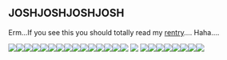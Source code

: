 ## JOSHJOSHJOSHJOSH
Erm...If you see this you should totally read my [rentry](https://rentry.co/SlowTorturePuke).... Haha....


![](https://64.media.tumblr.com/8d63cb7dd4817595802f81f554e858a8/288db385fbe5012b-36/s100x200/8875aa07a8da6cc721482634384071db8c06df56.pnj)![](https://images-wixmp-ed30a86b8c4ca887773594c2.wixmp.com/f/75f1c674-3368-4736-9dbd-cabb484217f6/d7jcu3t-65b0407f-9bc8-4ea9-a0b2-9198d9ada1a5.gif?token=eyJ0eXAiOiJKV1QiLCJhbGciOiJIUzI1NiJ9.eyJzdWIiOiJ1cm46YXBwOjdlMGQxODg5ODIyNjQzNzNhNWYwZDQxNWVhMGQyNmUwIiwiaXNzIjoidXJuOmFwcDo3ZTBkMTg4OTgyMjY0MzczYTVmMGQ0MTVlYTBkMjZlMCIsIm9iaiI6W1t7InBhdGgiOiJcL2ZcLzc1ZjFjNjc0LTMzNjgtNDczNi05ZGJkLWNhYmI0ODQyMTdmNlwvZDdqY3UzdC02NWIwNDA3Zi05YmM4LTRlYTktYTBiMi05MTk4ZDlhZGExYTUuZ2lmIn1dXSwiYXVkIjpbInVybjpzZXJ2aWNlOmZpbGUuZG93bmxvYWQiXX0.JBsR79LfP2iO_UIm7Lsiyx2oAdpW5oHXvS6XvGSSVCE)![](https://images-wixmp-ed30a86b8c4ca887773594c2.wixmp.com/f/f7f4008c-5a2c-4b6c-b6d7-68a60b06597a/d18wwk3-a4a21739-cf98-4b9d-b205-a2561332cc67.png/v1/fill/w_99,h_56/i_have_a_knife_by_cfryant_d18wwk3-fullview.png?token=eyJ0eXAiOiJKV1QiLCJhbGciOiJIUzI1NiJ9.eyJzdWIiOiJ1cm46YXBwOjdlMGQxODg5ODIyNjQzNzNhNWYwZDQxNWVhMGQyNmUwIiwiaXNzIjoidXJuOmFwcDo3ZTBkMTg4OTgyMjY0MzczYTVmMGQ0MTVlYTBkMjZlMCIsIm9iaiI6W1t7ImhlaWdodCI6Ijw9NTYiLCJwYXRoIjoiXC9mXC9mN2Y0MDA4Yy01YTJjLTRiNmMtYjZkNy02OGE2MGIwNjU5N2FcL2QxOHd3azMtYTRhMjE3MzktY2Y5OC00YjlkLWIyMDUtYTI1NjEzMzJjYzY3LnBuZyIsIndpZHRoIjoiPD05OSJ9XV0sImF1ZCI6WyJ1cm46c2VydmljZTppbWFnZS5vcGVyYXRpb25zIl19._NRQ8IUHUKAgAGunj1c5vxF15SuDTAIIZMgJLvq_V4Y)![](https://images-wixmp-ed30a86b8c4ca887773594c2.wixmp.com/f/f18b676c-b697-460f-bb2e-cec0dd7587e5/daz2d6b-1a663c61-668f-44f2-9ae4-b8c1d2a5b330.png?token=eyJ0eXAiOiJKV1QiLCJhbGciOiJIUzI1NiJ9.eyJzdWIiOiJ1cm46YXBwOjdlMGQxODg5ODIyNjQzNzNhNWYwZDQxNWVhMGQyNmUwIiwiaXNzIjoidXJuOmFwcDo3ZTBkMTg4OTgyMjY0MzczYTVmMGQ0MTVlYTBkMjZlMCIsIm9iaiI6W1t7InBhdGgiOiJcL2ZcL2YxOGI2NzZjLWI2OTctNDYwZi1iYjJlLWNlYzBkZDc1ODdlNVwvZGF6MmQ2Yi0xYTY2M2M2MS02NjhmLTQ0ZjItOWFlNC1iOGMxZDJhNWIzMzAucG5nIn1dXSwiYXVkIjpbInVybjpzZXJ2aWNlOmZpbGUuZG93bmxvYWQiXX0.aUjohIdL3CJ02Dla14gLcnZQxbtQ15OP-TLRYPMZJ4Y)![](https://images-wixmp-ed30a86b8c4ca887773594c2.wixmp.com/f/3d3655b7-467f-4394-ac71-50e0c1dfcff8/d58f3eo-d32e6adf-c1ec-473d-b59e-4e87c13f7528.png/v1/fill/w_99,h_56/gay_stamp_by_sunbirds_d58f3eo-fullview.png?token=eyJ0eXAiOiJKV1QiLCJhbGciOiJIUzI1NiJ9.eyJzdWIiOiJ1cm46YXBwOjdlMGQxODg5ODIyNjQzNzNhNWYwZDQxNWVhMGQyNmUwIiwiaXNzIjoidXJuOmFwcDo3ZTBkMTg4OTgyMjY0MzczYTVmMGQ0MTVlYTBkMjZlMCIsIm9iaiI6W1t7ImhlaWdodCI6Ijw9NTYiLCJwYXRoIjoiXC9mXC8zZDM2NTViNy00NjdmLTQzOTQtYWM3MS01MGUwYzFkZmNmZjhcL2Q1OGYzZW8tZDMyZTZhZGYtYzFlYy00NzNkLWI1OWUtNGU4N2MxM2Y3NTI4LnBuZyIsIndpZHRoIjoiPD05OSJ9XV0sImF1ZCI6WyJ1cm46c2VydmljZTppbWFnZS5vcGVyYXRpb25zIl19.AYKiUH34YMBT8Ui8edMAwhwGFcap0IwLzUarPkiq4CA)![](https://images-wixmp-ed30a86b8c4ca887773594c2.wixmp.com/f/84467357-6e98-4a53-b56a-76ee9199b049/ddofl88-121aa21e-4aa0-4453-baf9-5745a40153cd.png/v1/fill/w_99,h_56/_stamp__bi_pan_lesbians_do_not_exist_by_galaxystamps_ddofl88-fullview.png?token=eyJ0eXAiOiJKV1QiLCJhbGciOiJIUzI1NiJ9.eyJzdWIiOiJ1cm46YXBwOjdlMGQxODg5ODIyNjQzNzNhNWYwZDQxNWVhMGQyNmUwIiwiaXNzIjoidXJuOmFwcDo3ZTBkMTg4OTgyMjY0MzczYTVmMGQ0MTVlYTBkMjZlMCIsIm9iaiI6W1t7ImhlaWdodCI6Ijw9NTYiLCJwYXRoIjoiXC9mXC84NDQ2NzM1Ny02ZTk4LTRhNTMtYjU2YS03NmVlOTE5OWIwNDlcL2Rkb2ZsODgtMTIxYWEyMWUtNGFhMC00NDUzLWJhZjktNTc0NWE0MDE1M2NkLnBuZyIsIndpZHRoIjoiPD05OSJ9XV0sImF1ZCI6WyJ1cm46c2VydmljZTppbWFnZS5vcGVyYXRpb25zIl19.pfhwzSqpALkevgCBEvYp8IJyQVJ-iY89tUZKcgaXU0c)![](https://images-wixmp-ed30a86b8c4ca887773594c2.wixmp.com/f/acdbadfd-446e-469c-9d20-e63c5bfa53bb/dbhgn5w-16e9e913-ea03-40ba-b6c1-f82d5bc4fc2b.png/v1/fill/w_99,h_56/bpd_stamp__ftu__by_mudshrimp_dbhgn5w-fullview.png?token=eyJ0eXAiOiJKV1QiLCJhbGciOiJIUzI1NiJ9.eyJzdWIiOiJ1cm46YXBwOjdlMGQxODg5ODIyNjQzNzNhNWYwZDQxNWVhMGQyNmUwIiwiaXNzIjoidXJuOmFwcDo3ZTBkMTg4OTgyMjY0MzczYTVmMGQ0MTVlYTBkMjZlMCIsIm9iaiI6W1t7ImhlaWdodCI6Ijw9NTYiLCJwYXRoIjoiXC9mXC9hY2RiYWRmZC00NDZlLTQ2OWMtOWQyMC1lNjNjNWJmYTUzYmJcL2RiaGduNXctMTZlOWU5MTMtZWEwMy00MGJhLWI2YzEtZjgyZDViYzRmYzJiLnBuZyIsIndpZHRoIjoiPD05OSJ9XV0sImF1ZCI6WyJ1cm46c2VydmljZTppbWFnZS5vcGVyYXRpb25zIl19.AMCcKoAepRrsYpiOBFXpMSGHtz5bcdWg-Mdco1NYHvI)![](https://images-wixmp-ed30a86b8c4ca887773594c2.wixmp.com/f/27beca24-0e4c-4689-ada6-12e966513189/d2oqah8-0e347e0c-d904-42c6-bae5-1eddb88ee0f1.png/v1/fill/w_99,h_56/scott_tenorman_by_freakishzombie_d2oqah8-fullview.png?token=eyJ0eXAiOiJKV1QiLCJhbGciOiJIUzI1NiJ9.eyJzdWIiOiJ1cm46YXBwOjdlMGQxODg5ODIyNjQzNzNhNWYwZDQxNWVhMGQyNmUwIiwiaXNzIjoidXJuOmFwcDo3ZTBkMTg4OTgyMjY0MzczYTVmMGQ0MTVlYTBkMjZlMCIsIm9iaiI6W1t7ImhlaWdodCI6Ijw9NTYiLCJwYXRoIjoiXC9mXC8yN2JlY2EyNC0wZTRjLTQ2ODktYWRhNi0xMmU5NjY1MTMxODlcL2Qyb3FhaDgtMGUzNDdlMGMtZDkwNC00MmM2LWJhZTUtMWVkZGI4OGVlMGYxLnBuZyIsIndpZHRoIjoiPD05OSJ9XV0sImF1ZCI6WyJ1cm46c2VydmljZTppbWFnZS5vcGVyYXRpb25zIl19.lJOez0A3kTJzzONeIidvglES-TF0Tt813YD_DRAvQig)![](https://images-wixmp-ed30a86b8c4ca887773594c2.wixmp.com/f/6056ff3d-22c1-40c3-b999-78fdfda199ad/d928dxm-3708de3d-1fb9-49dd-b75d-e76709957a69.gif?token=eyJ0eXAiOiJKV1QiLCJhbGciOiJIUzI1NiJ9.eyJzdWIiOiJ1cm46YXBwOjdlMGQxODg5ODIyNjQzNzNhNWYwZDQxNWVhMGQyNmUwIiwiaXNzIjoidXJuOmFwcDo3ZTBkMTg4OTgyMjY0MzczYTVmMGQ0MTVlYTBkMjZlMCIsIm9iaiI6W1t7InBhdGgiOiJcL2ZcLzYwNTZmZjNkLTIyYzEtNDBjMy1iOTk5LTc4ZmRmZGExOTlhZFwvZDkyOGR4bS0zNzA4ZGUzZC0xZmI5LTQ5ZGQtYjc1ZC1lNzY3MDk5NTdhNjkuZ2lmIn1dXSwiYXVkIjpbInVybjpzZXJ2aWNlOmZpbGUuZG93bmxvYWQiXX0.NfHi533wf170nbsrlE99TRRfeeYDcKQEMZXUoBlHeCU)![](https://images-wixmp-ed30a86b8c4ca887773594c2.wixmp.com/f/2be8341d-ca7c-4f7c-ae10-cd1f47ed8f82/dcgz0mp-1598db65-4c8c-49a8-8997-3f25c70ad1ad.png/v1/fill/w_99,h_56/autism_stamp_by_9uts_dcgz0mp-fullview.png?token=eyJ0eXAiOiJKV1QiLCJhbGciOiJIUzI1NiJ9.eyJzdWIiOiJ1cm46YXBwOjdlMGQxODg5ODIyNjQzNzNhNWYwZDQxNWVhMGQyNmUwIiwiaXNzIjoidXJuOmFwcDo3ZTBkMTg4OTgyMjY0MzczYTVmMGQ0MTVlYTBkMjZlMCIsIm9iaiI6W1t7ImhlaWdodCI6Ijw9NTYiLCJwYXRoIjoiXC9mXC8yYmU4MzQxZC1jYTdjLTRmN2MtYWUxMC1jZDFmNDdlZDhmODJcL2RjZ3owbXAtMTU5OGRiNjUtNGM4Yy00OWE4LTg5OTctM2YyNWM3MGFkMWFkLnBuZyIsIndpZHRoIjoiPD05OSJ9XV0sImF1ZCI6WyJ1cm46c2VydmljZTppbWFnZS5vcGVyYXRpb25zIl19.oX7boqMVHYL-OTU9SarBnrZ0-eUDIddn66JFyaQGblw)![](https://images-wixmp-ed30a86b8c4ca887773594c2.wixmp.com/f/87ffd9e8-0ffd-4dff-8abc-8fdef31f801b/d19ldck-bb4b6eed-6828-46c9-9ee2-3e68e3ada4fa.gif?token=eyJ0eXAiOiJKV1QiLCJhbGciOiJIUzI1NiJ9.eyJzdWIiOiJ1cm46YXBwOjdlMGQxODg5ODIyNjQzNzNhNWYwZDQxNWVhMGQyNmUwIiwiaXNzIjoidXJuOmFwcDo3ZTBkMTg4OTgyMjY0MzczYTVmMGQ0MTVlYTBkMjZlMCIsIm9iaiI6W1t7InBhdGgiOiJcL2ZcLzg3ZmZkOWU4LTBmZmQtNGRmZi04YWJjLThmZGVmMzFmODAxYlwvZDE5bGRjay1iYjRiNmVlZC02ODI4LTQ2YzktOWVlMi0zZTY4ZTNhZGE0ZmEuZ2lmIn1dXSwiYXVkIjpbInVybjpzZXJ2aWNlOmZpbGUuZG93bmxvYWQiXX0.9ud7qpakuu3bOv2H7cvgYC_QyOSqw43Uqbd2TlbgNzA)![](https://images-wixmp-ed30a86b8c4ca887773594c2.wixmp.com/f/b295ad0a-0546-4b13-8e05-872debffadc8/d4czjfe-11d83c5d-50b0-4705-8ffe-4f73c9146168.gif?token=eyJ0eXAiOiJKV1QiLCJhbGciOiJIUzI1NiJ9.eyJzdWIiOiJ1cm46YXBwOjdlMGQxODg5ODIyNjQzNzNhNWYwZDQxNWVhMGQyNmUwIiwiaXNzIjoidXJuOmFwcDo3ZTBkMTg4OTgyMjY0MzczYTVmMGQ0MTVlYTBkMjZlMCIsIm9iaiI6W1t7InBhdGgiOiJcL2ZcL2IyOTVhZDBhLTA1NDYtNGIxMy04ZTA1LTg3MmRlYmZmYWRjOFwvZDRjempmZS0xMWQ4M2M1ZC01MGIwLTQ3MDUtOGZmZS00ZjczYzkxNDYxNjguZ2lmIn1dXSwiYXVkIjpbInVybjpzZXJ2aWNlOmZpbGUuZG93bmxvYWQiXX0.95FWuSjwgvcJsOjiAhNM2PeMTP_fy00m0ht0I2FstYE)![](https://images-wixmp-ed30a86b8c4ca887773594c2.wixmp.com/f/a91aa116-f03e-437d-a234-ac4429a9350a/d6w4m44-dfffb0f6-1fb4-4a3c-8dba-038139781a9d.gif?token=eyJ0eXAiOiJKV1QiLCJhbGciOiJIUzI1NiJ9.eyJzdWIiOiJ1cm46YXBwOjdlMGQxODg5ODIyNjQzNzNhNWYwZDQxNWVhMGQyNmUwIiwiaXNzIjoidXJuOmFwcDo3ZTBkMTg4OTgyMjY0MzczYTVmMGQ0MTVlYTBkMjZlMCIsIm9iaiI6W1t7InBhdGgiOiJcL2ZcL2E5MWFhMTE2LWYwM2UtNDM3ZC1hMjM0LWFjNDQyOWE5MzUwYVwvZDZ3NG00NC1kZmZmYjBmNi0xZmI0LTRhM2MtOGRiYS0wMzgxMzk3ODFhOWQuZ2lmIn1dXSwiYXVkIjpbInVybjpzZXJ2aWNlOmZpbGUuZG93bmxvYWQiXX0.LUr78m12I_TNmuoOVtjPRrgu_YwpUmfp3WuUlzEvhbE)![](https://images-wixmp-ed30a86b8c4ca887773594c2.wixmp.com/f/e981a6e2-3dc4-4079-8d34-1920c7d4d7da/d63dkei-f4ec7ba4-659c-4530-9184-01d7b1644e2d.gif?token=eyJ0eXAiOiJKV1QiLCJhbGciOiJIUzI1NiJ9.eyJzdWIiOiJ1cm46YXBwOjdlMGQxODg5ODIyNjQzNzNhNWYwZDQxNWVhMGQyNmUwIiwiaXNzIjoidXJuOmFwcDo3ZTBkMTg4OTgyMjY0MzczYTVmMGQ0MTVlYTBkMjZlMCIsIm9iaiI6W1t7InBhdGgiOiJcL2ZcL2U5ODFhNmUyLTNkYzQtNDA3OS04ZDM0LTE5MjBjN2Q0ZDdkYVwvZDYzZGtlaS1mNGVjN2JhNC02NTljLTQ1MzAtOTE4NC0wMWQ3YjE2NDRlMmQuZ2lmIn1dXSwiYXVkIjpbInVybjpzZXJ2aWNlOmZpbGUuZG93bmxvYWQiXX0.PM1eYJjbxvlVU4IysoNAcPu3TDVoS8nv3YXdJKs4U5M)![](https://images-wixmp-ed30a86b8c4ca887773594c2.wixmp.com/f/b295ad0a-0546-4b13-8e05-872debffadc8/d4czj5t-799950be-eff0-4112-bb6e-2b5b4fbc05da.gif?token=eyJ0eXAiOiJKV1QiLCJhbGciOiJIUzI1NiJ9.eyJzdWIiOiJ1cm46YXBwOjdlMGQxODg5ODIyNjQzNzNhNWYwZDQxNWVhMGQyNmUwIiwiaXNzIjoidXJuOmFwcDo3ZTBkMTg4OTgyMjY0MzczYTVmMGQ0MTVlYTBkMjZlMCIsIm9iaiI6W1t7InBhdGgiOiJcL2ZcL2IyOTVhZDBhLTA1NDYtNGIxMy04ZTA1LTg3MmRlYmZmYWRjOFwvZDRjemo1dC03OTk5NTBiZS1lZmYwLTQxMTItYmI2ZS0yYjViNGZiYzA1ZGEuZ2lmIn1dXSwiYXVkIjpbInVybjpzZXJ2aWNlOmZpbGUuZG93bmxvYWQiXX0.qeDJChZ7JrgN96wSbcBJdMlCIiLFg4CDBkQvR8aQgcE) ![](https://images-wixmp-ed30a86b8c4ca887773594c2.wixmp.com/f/cc301338-36ae-4bfd-b391-5fe60a0b145d/d5tounb-e0b56c84-a1dc-4c37-9d22-1280b597a3a7.gif?token=eyJ0eXAiOiJKV1QiLCJhbGciOiJIUzI1NiJ9.eyJzdWIiOiJ1cm46YXBwOjdlMGQxODg5ODIyNjQzNzNhNWYwZDQxNWVhMGQyNmUwIiwiaXNzIjoidXJuOmFwcDo3ZTBkMTg4OTgyMjY0MzczYTVmMGQ0MTVlYTBkMjZlMCIsIm9iaiI6W1t7InBhdGgiOiJcL2ZcL2NjMzAxMzM4LTM2YWUtNGJmZC1iMzkxLTVmZTYwYTBiMTQ1ZFwvZDV0b3VuYi1lMGI1NmM4NC1hMWRjLTRjMzctOWQyMi0xMjgwYjU5N2EzYTcuZ2lmIn1dXSwiYXVkIjpbInVybjpzZXJ2aWNlOmZpbGUuZG93bmxvYWQiXX0.jCHQJwKV349egRUAgH4T0RkbXg8Gv8yNMsaK1BZ-nrw) ![](https://images-wixmp-ed30a86b8c4ca887773594c2.wixmp.com/f/bc20df7c-8ea1-4e8d-98f1-1832f4748af5/d97t6n7-65d00d3f-ebcc-4843-a10b-f2820bee4dcd.gif?token=eyJ0eXAiOiJKV1QiLCJhbGciOiJIUzI1NiJ9.eyJzdWIiOiJ1cm46YXBwOjdlMGQxODg5ODIyNjQzNzNhNWYwZDQxNWVhMGQyNmUwIiwiaXNzIjoidXJuOmFwcDo3ZTBkMTg4OTgyMjY0MzczYTVmMGQ0MTVlYTBkMjZlMCIsIm9iaiI6W1t7InBhdGgiOiJcL2ZcL2JjMjBkZjdjLThlYTEtNGU4ZC05OGYxLTE4MzJmNDc0OGFmNVwvZDk3dDZuNy02NWQwMGQzZi1lYmNjLTQ4NDMtYTEwYi1mMjgyMGJlZTRkY2QuZ2lmIn1dXSwiYXVkIjpbInVybjpzZXJ2aWNlOmZpbGUuZG93bmxvYWQiXX0.K1reUZY3vtMTl_vyxz2vpAsH5_6UmCntPros3VUZq9g)![](https://images-wixmp-ed30a86b8c4ca887773594c2.wixmp.com/f/e9e7c84f-397b-4ca4-9c89-e88e406dbbec/d5ted8n-bd1a610f-dd58-4ddc-818a-c5f277ef4240.jpg/v1/fill/w_97,h_53,q_75,strp/say_no_to_gun_control_stamp_by_xarti_d5ted8n-fullview.jpg?token=eyJ0eXAiOiJKV1QiLCJhbGciOiJIUzI1NiJ9.eyJzdWIiOiJ1cm46YXBwOjdlMGQxODg5ODIyNjQzNzNhNWYwZDQxNWVhMGQyNmUwIiwiaXNzIjoidXJuOmFwcDo3ZTBkMTg4OTgyMjY0MzczYTVmMGQ0MTVlYTBkMjZlMCIsIm9iaiI6W1t7ImhlaWdodCI6Ijw9NTMiLCJwYXRoIjoiXC9mXC9lOWU3Yzg0Zi0zOTdiLTRjYTQtOWM4OS1lODhlNDA2ZGJiZWNcL2Q1dGVkOG4tYmQxYTYxMGYtZGQ1OC00ZGRjLTgxOGEtYzVmMjc3ZWY0MjQwLmpwZyIsIndpZHRoIjoiPD05NyJ9XV0sImF1ZCI6WyJ1cm46c2VydmljZTppbWFnZS5vcGVyYXRpb25zIl19.tkikbyK9FjQtwy8P64inwkQ8BAD0tvMOe1Be4ltEgOw)![](https://images-wixmp-ed30a86b8c4ca887773594c2.wixmp.com/f/dae730d9-69cf-4856-98e2-183f3fdf0a52/dida1di-b52c1d29-70f9-4bab-87b3-9cf7b659c936.png/v1/fill/w_99,h_56/jimmy_urine_msi_stamp_3_3_by_sillyfunnybird_dida1di-fullview.png?token=eyJ0eXAiOiJKV1QiLCJhbGciOiJIUzI1NiJ9.eyJzdWIiOiJ1cm46YXBwOjdlMGQxODg5ODIyNjQzNzNhNWYwZDQxNWVhMGQyNmUwIiwiaXNzIjoidXJuOmFwcDo3ZTBkMTg4OTgyMjY0MzczYTVmMGQ0MTVlYTBkMjZlMCIsIm9iaiI6W1t7ImhlaWdodCI6Ijw9NTYiLCJwYXRoIjoiXC9mXC9kYWU3MzBkOS02OWNmLTQ4NTYtOThlMi0xODNmM2ZkZjBhNTJcL2RpZGExZGktYjUyYzFkMjktNzBmOS00YmFiLTg3YjMtOWNmN2I2NTljOTM2LnBuZyIsIndpZHRoIjoiPD05OSJ9XV0sImF1ZCI6WyJ1cm46c2VydmljZTppbWFnZS5vcGVyYXRpb25zIl19.SsWVDDAhRQBp09vAWTYsyuzvmmckmrYDRCwkVb0HSkY)![](https://images-wixmp-ed30a86b8c4ca887773594c2.wixmp.com/f/8402c075-0742-4ec8-a58e-70d5d05fbda6/dbtranh-c04e35a0-f7b7-46c3-9dc2-8b23cd68d0a8.png/v1/fill/w_99,h_56/ftu_by_kink_me_dbtranh-fullview.png?token=eyJ0eXAiOiJKV1QiLCJhbGciOiJIUzI1NiJ9.eyJzdWIiOiJ1cm46YXBwOjdlMGQxODg5ODIyNjQzNzNhNWYwZDQxNWVhMGQyNmUwIiwiaXNzIjoidXJuOmFwcDo3ZTBkMTg4OTgyMjY0MzczYTVmMGQ0MTVlYTBkMjZlMCIsIm9iaiI6W1t7ImhlaWdodCI6Ijw9NTYiLCJwYXRoIjoiXC9mXC84NDAyYzA3NS0wNzQyLTRlYzgtYTU4ZS03MGQ1ZDA1ZmJkYTZcL2RidHJhbmgtYzA0ZTM1YTAtZjdiNy00NmMzLTlkYzItOGIyM2NkNjhkMGE4LnBuZyIsIndpZHRoIjoiPD05OSJ9XV0sImF1ZCI6WyJ1cm46c2VydmljZTppbWFnZS5vcGVyYXRpb25zIl19.KIHALRjjAnSH2dnetVQtRvj9WmkCQqbZ8MPaU4EZMZo)![](https://images-wixmp-ed30a86b8c4ca887773594c2.wixmp.com/f/2b33ff84-c6a5-4d69-ad11-50a5c6af57dc/da4do77-933419bd-1161-4d95-9d08-29cb73eaa27b.png?token=eyJ0eXAiOiJKV1QiLCJhbGciOiJIUzI1NiJ9.eyJzdWIiOiJ1cm46YXBwOjdlMGQxODg5ODIyNjQzNzNhNWYwZDQxNWVhMGQyNmUwIiwiaXNzIjoidXJuOmFwcDo3ZTBkMTg4OTgyMjY0MzczYTVmMGQ0MTVlYTBkMjZlMCIsIm9iaiI6W1t7InBhdGgiOiJcL2ZcLzJiMzNmZjg0LWM2YTUtNGQ2OS1hZDExLTUwYTVjNmFmNTdkY1wvZGE0ZG83Ny05MzM0MTliZC0xMTYxLTRkOTUtOWQwOC0yOWNiNzNlYWEyN2IucG5nIn1dXSwiYXVkIjpbInVybjpzZXJ2aWNlOmZpbGUuZG93bmxvYWQiXX0.bks_akjxKpyQ9KtRyNIxQqoFj0Yt8GM6aS0mxMwy61Q)![](https://images-wixmp-ed30a86b8c4ca887773594c2.wixmp.com/f/63136d73-606e-49d1-af51-5077ccaf8ccd/d2c8pyh-2726c95d-1239-45f3-a846-f4a1c0908e54.jpg/v1/fill/w_99,h_56,q_75,strp/grr____by_jackobi_d2c8pyh-fullview.jpg?token=eyJ0eXAiOiJKV1QiLCJhbGciOiJIUzI1NiJ9.eyJzdWIiOiJ1cm46YXBwOjdlMGQxODg5ODIyNjQzNzNhNWYwZDQxNWVhMGQyNmUwIiwiaXNzIjoidXJuOmFwcDo3ZTBkMTg4OTgyMjY0MzczYTVmMGQ0MTVlYTBkMjZlMCIsIm9iaiI6W1t7ImhlaWdodCI6Ijw9NTYiLCJwYXRoIjoiXC9mXC82MzEzNmQ3My02MDZlLTQ5ZDEtYWY1MS01MDc3Y2NhZjhjY2RcL2QyYzhweWgtMjcyNmM5NWQtMTIzOS00NWYzLWE4NDYtZjRhMWMwOTA4ZTU0LmpwZyIsIndpZHRoIjoiPD05OSJ9XV0sImF1ZCI6WyJ1cm46c2VydmljZTppbWFnZS5vcGVyYXRpb25zIl19.-0A6LOD4qlpLuz8eaYFbzuof_tzjbiPWRSVJ_H2aUVE)![](https://images-wixmp-ed30a86b8c4ca887773594c2.wixmp.com/f/ccba5867-98df-43b9-851d-aa564488da48/dc7qz1b-b5fa936d-03a3-46db-af67-97dfc9ff609a.png?token=eyJ0eXAiOiJKV1QiLCJhbGciOiJIUzI1NiJ9.eyJzdWIiOiJ1cm46YXBwOjdlMGQxODg5ODIyNjQzNzNhNWYwZDQxNWVhMGQyNmUwIiwiaXNzIjoidXJuOmFwcDo3ZTBkMTg4OTgyMjY0MzczYTVmMGQ0MTVlYTBkMjZlMCIsIm9iaiI6W1t7InBhdGgiOiJcL2ZcL2NjYmE1ODY3LTk4ZGYtNDNiOS04NTFkLWFhNTY0NDg4ZGE0OFwvZGM3cXoxYi1iNWZhOTM2ZC0wM2EzLTQ2ZGItYWY2Ny05N2RmYzlmZjYwOWEucG5nIn1dXSwiYXVkIjpbInVybjpzZXJ2aWNlOmZpbGUuZG93bmxvYWQiXX0.v237mGOjS6J57NplOBuCQFf-RKatj8UVUu_7OFVvFUo)![](https://images-wixmp-ed30a86b8c4ca887773594c2.wixmp.com/f/ebd35b5a-80e9-4bdf-88cb-45e76529daa5/d9f8nhe-ffa0eacd-364d-4b71-8b69-4157d4f80eac.png/v1/fill/w_99,h_57,q_80,strp/yaoi_haters_are_homophobic_by_orgasmohfuck_d9f8nhe-fullview.jpg?token=eyJ0eXAiOiJKV1QiLCJhbGciOiJIUzI1NiJ9.eyJzdWIiOiJ1cm46YXBwOjdlMGQxODg5ODIyNjQzNzNhNWYwZDQxNWVhMGQyNmUwIiwiaXNzIjoidXJuOmFwcDo3ZTBkMTg4OTgyMjY0MzczYTVmMGQ0MTVlYTBkMjZlMCIsIm9iaiI6W1t7ImhlaWdodCI6Ijw9NTciLCJwYXRoIjoiXC9mXC9lYmQzNWI1YS04MGU5LTRiZGYtODhjYi00NWU3NjUyOWRhYTVcL2Q5ZjhuaGUtZmZhMGVhY2QtMzY0ZC00YjcxLThiNjktNDE1N2Q0ZjgwZWFjLnBuZyIsIndpZHRoIjoiPD05OSJ9XV0sImF1ZCI6WyJ1cm46c2VydmljZTppbWFnZS5vcGVyYXRpb25zIl19.nW9PoBaigl0USsV2BcXJGOJ81or9FF0kHbNadwRgV1o)
